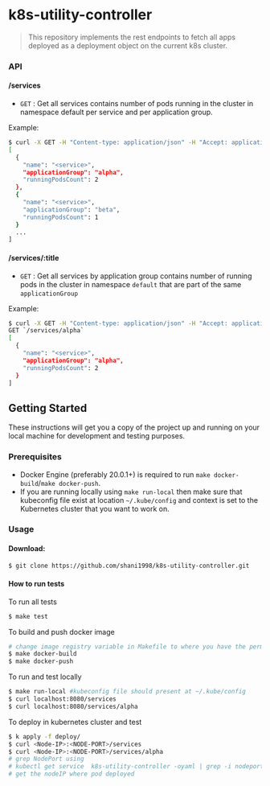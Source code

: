 # k8s-utility-controller
> This repository implements the rest endpoints to fetch all apps deployed as a deployment object on the current k8s cluster.
### API
#### /services
* `GET` : Get all services contains number of pods running in the cluster in namespace default per service and per application group.

Example:
``` sh
$ curl -X GET -H "Content-type: application/json" -H "Accept: application/json" http://localhost:8080/services
[
  {
    "name": "<service>",
    "applicationGroup": "alpha",
    "runningPodsCount": 2
  },
  {
    "name": "<service>",
    "applicationGroup": "beta",
    "runningPodsCount": 1
  }
  ...
]
```
#### /services/:title
* `GET` : Get all services by application group contains number of running pods in the cluster in namespace `default` that are part of the same `applicationGroup`

Example:

```sh
$ curl -X GET -H "Content-type: application/json" -H "Accept: application/json" http://localhost:8080/services/alpha
GET `/services/alpha`
[
  {
    "name": "<service>",
    "applicationGroup": "alpha",
    "runningPodsCount": 2
  }
]
```
## Getting Started

These instructions will get you a copy of the project up and running on your local machine for development and testing purposes.

### Prerequisites
- Docker Engine (preferably 20.0.1+) is required to run `make docker-build`/`make docker-push`.
- If you are running locally using `make run-local` then make sure that kubeconfig file exist at location `~/.kube/config` and context is set to the Kubernetes cluster that you want to work on.

### Usage

#### Download:
```sh
$ git clone https://github.com/shani1998/k8s-utility-controller.git
```

#### How to run tests
To run all tests
```sh
$ make test
```

To build and push docker image

```sh
# change image registry variable in Makefile to where you have the permission.
$ make docker-build
$ make docker-push
```

To run and test locally
```sh
$ make run-local #kubeconfig file should present at ~/.kube/config
$ curl localhost:8080/services
$ curl localhost:8080/services/alpha
```

To deploy in kubernetes cluster and test
```sh
$ k apply -f deploy/
$ curl <Node-IP>:<NODE-PORT>/services
$ curl <Node-IP>:<NODE-PORT>/services/alpha
# grep NodePort using
# kubectl get service  k8s-utility-controller -oyaml | grep -i nodeport
# get the nodeIP where pod deployed
```
